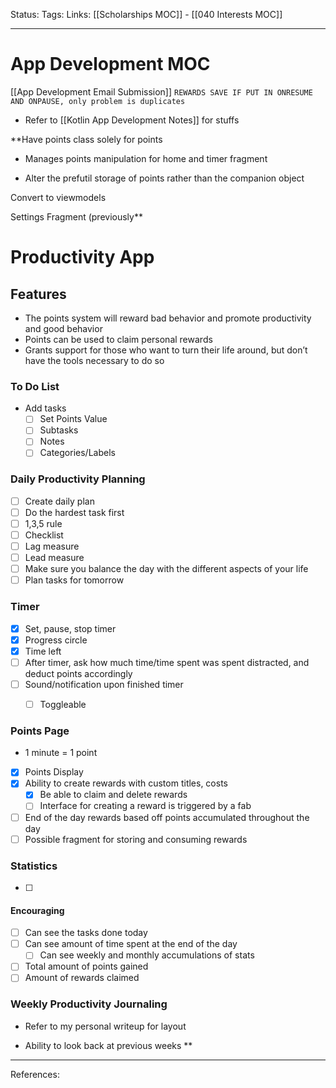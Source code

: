Status:
Tags:
Links: [[Scholarships MOC]] - [[040 Interests MOC]]
___
# App Development MOC
[[App Development Email Submission]]
`REWARDS SAVE IF PUT IN ONRESUME AND ONPAUSE, only problem is duplicates`
- Refer to [[Kotlin App Development Notes]] for stuffs

**Have points class solely for points

-   Manages points manipulation for home and timer fragment
    
-   Alter the prefutil storage of points rather than the companion object
  

Convert to viewmodels

Settings Fragment (previously**
# Productivity App
## Features
-   The points system will reward bad behavior and promote productivity and good behavior
-   Points can be used to claim personal rewards
-   Grants support for those who want to turn their life around, but don’t have the tools necessary to do so
### To Do List
-   Add tasks
	- [ ] Set Points Value
	- [ ] Subtasks
	- [ ] Notes
	- [ ] Categories/Labels

### Daily Productivity Planning
- [ ] Create daily plan
- [ ] Do the hardest task first
- [ ] 1,3,5 rule
- [ ] Checklist
- [ ] Lag measure
- [ ] Lead measure
- [ ] Make sure you balance the day with the different aspects of your life
- [ ] Plan tasks for tomorrow
### Timer
- [x] Set, pause, stop timer
- [x] Progress circle
- [x] Time left
- [ ]  After timer, ask how much time/time spent was spent distracted, and deduct points accordingly
- [ ]  Sound/notification upon finished timer
	- [ ] Toggleable
    

### Points Page
-   1 minute = 1 point
- [x] Points Display
- [x] Ability to create rewards with custom titles, costs
	- [x] Be able to claim and delete rewards
	- [ ] Interface for creating a reward is triggered by a fab
-  [ ] End of the day rewards based off points accumulated throughout the day
- [ ] Possible fragment for storing and consuming rewards
### Statistics
- [ ]
#### Encouraging
-  [ ] Can see the tasks done today
-  [ ] Can see amount of time spent at the end of the day
	-  [ ] Can see weekly and monthly accumulations of stats
-  [ ] Total amount of points gained
-  [ ] Amount of rewards claimed

### Weekly Productivity Journaling

-   Refer to my personal writeup for layout
    
-   Ability to look back at previous weeks
**
___
References: